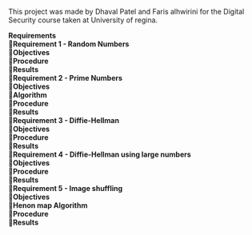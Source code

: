﻿This project was made by Dhaval Patel and Faris alhwirini for the Digital Security course taken at University of regina.

<b>Requirements<b><br>
	<b>Requirement 1 - Random Numbers<b><br>
		<b>Objectives<b><br>
		<b>Procedure<b><br>
		<b>Results<b><br>
	<b>Requirement 2 - Prime Numbers<b><br>
		<b>Objectives<b><br>
		<b>Algorithm<b><br>
		<b>Procedure<b><br>
		<b>Results<b><br>
	<b>Requirement 3 - Diffie-Hellman<b><br>
		<b>Objectives<b><br>
		<b>Procedure<b><br>
		<b>Results<b><br>
	<b>Requirement 4 - Diffie-Hellman using large numbers<b><br>
		<b>Objectives<b><br>
		<b>Procedure<b><br>
		<b>Results<b><br>
	<b>Requirement 5 - Image shuffling<b><br>
		<b>Objectives<b><br>
		<b>Henon map Algorithm<b><br>
		<b>Procedure<b><br>
		<b>Results<b><br>


